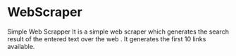 # WebScraper
Simple Web Scrapper
It is a simple web scraper which generates the search result of the entered text over the web .
It generates the first 10 links available.
